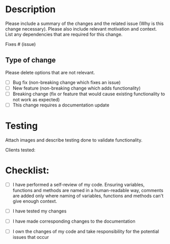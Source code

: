 # Description

Please include a summary of the changes and the related issue (Why is this change necessary). Please also include relevant motivation and context. List any dependencies that are required for this change.

Fixes # (issue)

## Type of change

Please delete options that are not relevant.

- [ ] Bug fix (non-breaking change which fixes an issue)
- [ ] New feature (non-breaking change which adds functionality)
- [ ] Breaking change (fix or feature that would cause existing functionality to not work as expected)
- [ ] This change requires a documentation update

# Testing

Attach images and describe testing done to validate functionality.

Clients tested: 

# Checklist:

- [ ] I have performed a self-review of my code. Ensuring variables, functions and methods are named in a human-readable way, comments are added only where naming of variables, functions and methods can't give enough context.
- [ ] I have tested my changes
- [ ] I have made corresponding changes to the documentation
- [ ] I own the changes of my code and take responsibility for the potential issues that occur

